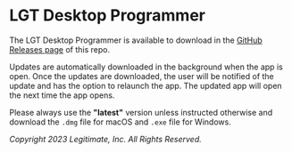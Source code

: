 # LGT Desktop Programmer

The LGT Desktop Programmer is available to download in the [GitHub Releases page](https://github.com/LegitimateTech/lgt-desktop-programmer-public/releases/latest) of this repo.

Updates are automatically downloaded in the background when the app is open. Once the updates are downloaded, the user will be notified of the update and has the option to relaunch the app. The updated app will open the next time the app opens.

Please always use the **"latest"** version unless instructed otherwise and download the `.dmg` file for macOS and `.exe` file for Windows.

*Copyright 2023 Legitimate, Inc. All Rights Reserved.*
